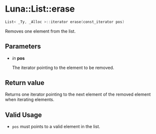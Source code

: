 # Luna::List::erase

```c++
List< _Ty, _Alloc >::iterator erase(const_iterator pos)
```

Removes one element from the list. 



## Parameters
* *in* **pos**

    The iterator pointing to the element to be removed. 

## Return value
Returns one iterator pointing to the next element of the removed element when iterating elements. 

## Valid Usage
* `pos` must points to a valid element in the list. 

